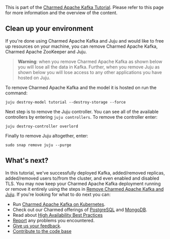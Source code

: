 This is part of the [Charmed Apache Kafka Tutorial](/t/charmed-kafka-tutorial-overview/10571). Please refer to this page for more information and the overview of the content. 

## Clean up your environment 

If you're done using Charmed Apache Kafka and Juju and would like to free up resources on your machine, you can remove Charmed Apache Kafka, Charmed Apache ZooKeeper and Juju. 

> **Warning**: when you remove Charmed Apache Kafka as shown below you will lose all the data in Kafka. Further, when you remove Juju as shown below you will lose access to any other applications you have hosted on Juju.

To remove Charmed Apache Kafka and the model it is hosted on run the command:

```shell
juju destroy-model tutorial --destroy-storage --force
```

Next step is to remove the Juju controller. You can see all of the available controllers by entering `juju controllers`. To remove the controller enter:

```shell
juju destroy-controller overlord
```

Finally to remove Juju altogether, enter:

```shell
sudo snap remove juju --purge
```

## What's next?

In this tutorial, we've successfully deployed Kafka, added/removed replicas, added/removed users to/from the cluster, and even enabled and disabled TLS. 
You may now keep your Charmed Apache Kafka deployment running or remove it entirely using the steps in [Remove Charmed Apache Kafka and Juju](#remove-charmed-kafka-and-juju). 
If you're looking for what to do next you can:
- Run [Charmed Apache Kafka on Kubernetes](https://github.com/canonical/kafka-k8s-operator).
- Check out our Charmed offerings of [PostgreSQL](https://charmhub.io/postgresql?channel=edge) and [MongoDB](https://charmhub.io/mongodb?channel=5/edge).
- Read about [High Availability Best Practices](https://canonical.com/blog/database-high-availability)
- [Report](https://github.com/canonical/kafka-operator/issues) any problems you encountered.
- [Give us your feedback](https://matrix.to/#/#charmhub-data-platform:ubuntu.com).
- [Contribute to the code base](https://github.com/canonical/kafka-operator)